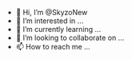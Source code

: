 - 👋 Hi, I’m @SkyzoNew
- 👀 I’m interested in ...
- 🌱 I’m currently learning ...
- 💞️ I’m looking to collaborate on ...
- 📫 How to reach me ...

<!---
SkyzoNew/SkyzoNew is a ✨ special ✨ repository because its `README.md` (this file) appears on your GitHub profile.
You can click the Preview link to take a look at your changes.
--->
